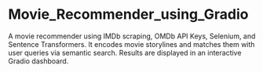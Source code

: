 # Movie_Recommender_using_Gradio
A  movie recommender using IMDb scraping, OMDb API Keys, Selenium, and Sentence Transformers. It encodes movie storylines and matches them with user queries via semantic search. Results are displayed in an interactive Gradio dashboard.
